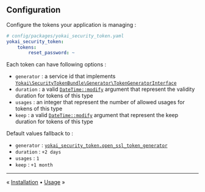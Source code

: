 Configuration
-------------

Configure the tokens your application is managing :

```yaml
# config/packages/yokai_security_token.yaml
yokai_security_token:
    tokens:
        reset_password: ~
```

Each token can have following options :

- `generator` : a service id that implements [`Yokai\SecurityTokenBundle\Generator\TokenGeneratorInterface`](../../Generator/TokenGeneratorInterface.php)
- `duration` : a valid [`DateTime::modify`](https://php.net/manual/datetime.modify.php) argument that represent the validity duration for tokens of this type
- `usages` : an integer that represent the number of allowed usages for tokens of this type
- `keep` : a valid [`DateTime::modify`](https://php.net/manual/datetime.modify.php) argument that represent the keep duration for tokens of this type

Default values fallback to :

- `generator` : [`yokai_security_token.open_ssl_token_generator`](../../Generator/OpenSslTokenGenerator.php)
- `duration` : `+2 days`
- `usages` : `1`
- `keep` : `+1 month`


---

« [Installation](1-installation.md) • [Usage](3-usage.md) »
